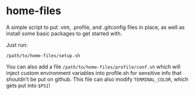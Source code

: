 # home-files

A simple script to put .vim, .profile, and .gitconfig files in place, as well as install some basic packages to get started with. 

Just run:

    /path/to/home-files/setup.sh

You can also add a file `/path/to/home-files/profile/conf.sh` which will inject custom environment variables into profile.sh 
for sensitive info that shouldn't be put on github. This file can also modify `TERMINAL_COLOR`, which gets put into `$PS1`!
